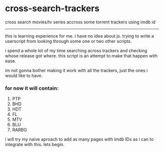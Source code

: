 # cross-search-trackers
cross search movies/tv series accross some torrent trackers using imdb id

---
this is learning experience for me. i have no idea about js. trying to write a userscript from looking through some one or two other scripts.

i spend a whole lot of my time searching across trackers and checking whose release got where. this script is an attempt to make that happen with ease.

im not gonna bother making it work with all the trackers, just the ones i would like to have.

### for now it will contain:
1. PTP
2. BHD
3. HDT
4. FL
5. MTV
6. BLU
7. RARBG

i will try my naive aproach to add as many pages with imdb IDs as i can to integrate with this. lets begin.

